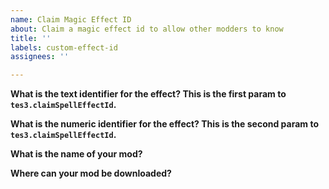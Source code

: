 ```yaml
---
name: Claim Magic Effect ID
about: Claim a magic effect id to allow other modders to know
title: ''
labels: custom-effect-id
assignees: ''

---
```


**What is the text identifier for the effect? This is the first param to `tes3.claimSpellEffectId`.**


**What is the numeric identifier for the effect? This is the second param to `tes3.claimSpellEffectId`.**


**What is the name of your mod?**


**Where can your mod be downloaded?**
